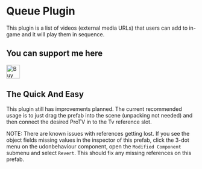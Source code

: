 # Queue Plugin
This plugin is a list of videos (external media URLs) that users can add to in-game and it will play them in sequence.  

## You can support me here
<a href='https://ko-fi.com/I3I84I3Z8' target='_blank'><img height='36' style='border:0px;height:36px;' src='https://cdn.ko-fi.com/cdn/kofi2.png?v=2' border='0' alt='Buy Me a Coffee at ko-fi.com' /></a>

## The Quick And Easy
This plugin still has improvements planned. The current recommended usage is to just drag the prefab into the scene (unpacking not needed) and then connect the desired ProTV in to the Tv reference slot.

NOTE: There are known issues with references getting lost. If you see the object fields missing values in the inspector of this prefab, click the 3-dot menu on the udonbehaviour component, open the `Modified Component` submenu and select `Revert`. This should fix any missing references on this prefab.